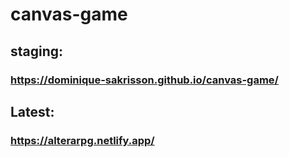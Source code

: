 # canvas-game

## staging: 

### https://dominique-sakrisson.github.io/canvas-game/ 

## Latest: 

### https://alterarpg.netlify.app/
